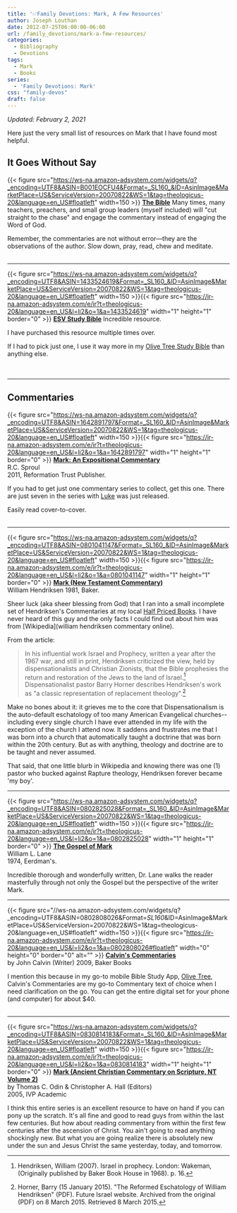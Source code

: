 ```yaml
---
title: '✅Family Devotions: Mark, A Few Resources'
author: Joseph Louthan
date: 2012-07-25T06:00:00-06:00
url: /family_devotions/mark-a-few-resources/
categories:
  - Bibliography
  - Devotions
tags:
  - Mark
  - Books
series:
  - 'Family Devotions: Mark'
css: "family-devos"
draft: false
---
```

_Updated: February 2, 2021_

Here just the very small list of resources on Mark that I have found most helpful.

## It Goes Without Say

{{< figure src="https://ws-na.amazon-adsystem.com/widgets/q?_encoding=UTF8&ASIN=B001EOCFU4&Format=_SL160_&ID=AsinImage&MarketPlace=US&ServiceVersion=20070822&WS=1&tag=theologicus-20&language=en_US#floatleft" width=150 >}}
[**The Bible**](https://www.amazon.com/Bible-English-Standard-Version-Cross-References-ebook/dp/B001EOCFU4?dchild=1&keywords=ESV+Bible&qid=1612370921&sr=8-4&linkCode=li2&tag=theologicus-20&linkId=77b59dbc9a627743f4fa64f61464f51d&language=en_US&ref_=as_li_ss_il) Many times, many teachers, preachers, and small group leaders (myself included) will "cut straight to the chase" and engage the commentary instead of engaging the Word of God.

Remember, the commentaries are not without error—they are the observations of the author. Slow down, pray, read, chew and meditate.
&nbsp;  
&nbsp;  

___

<p style="clear:both;">

{{< figure src="https://ws-na.amazon-adsystem.com/widgets/q?_encoding=UTF8&ASIN=1433524619&Format=_SL160_&ID=AsinImage&MarketPlace=US&ServiceVersion=20070822&WS=1&tag=theologicus-20&language=en_US#floatleft" width=150 >}}{{< figure src="https://ir-na.amazon-adsystem.com/e/ir?t=theologicus-20&language=en_US&l=li2&o=1&a=1433524619" width="1" height="1" border="0" >}}
[**ESV Study Bible**](https://www.amazon.com/dp/1433524619?&linkCode=li2&tag=theologicus-20&linkId=2c7acb245df24de2bdd7463dc5d664a9&language=en_US&ref_=as_li_ss_il) Incredible resource.

I have purchased this resource multiple times over.

If I had to pick just one, I use it way more in my [Olive Tree Study Bible](https://www.olivetree.com) than anything else.  
&nbsp;  
&nbsp;  

___

## Commentaries

<p style="clear:both;">

{{< figure src="https://ws-na.amazon-adsystem.com/widgets/q?_encoding=UTF8&ASIN=1642891797&Format=_SL160_&ID=AsinImage&MarketPlace=US&ServiceVersion=20070822&WS=1&tag=theologicus-20&language=en_US#floatleft" width=150 >}}{{< figure src="https://ir-na.amazon-adsystem.com/e/ir?t=theologicus-20&language=en_US&l=li2&o=1&a=1642891797" width="1" height="1" border="0" >}}
[**Mark: An Expositional Commentary**](https://www.amazon.com/Mark-Expositional-Commentary-R-C-Sproul/dp/1642891797?dchild=1&keywords=Mark+RC+Sproul&qid=1612371889&s=books&sr=1-3&linkCode=li2&tag=theologicus-20&linkId=dee6f30c8344cff8bd1da51288e2d45b&language=en_US&ref_=as_li_ss_il)  
R.C. Sproul  
2011, Reformation Trust Publisher.

If you had to get just one commentary series to collect, get this one. There are just seven in the series with [Luke](https://amzn.to/3cCPxYr) was just released.

Easily read cover-to-cover.  
&nbsp;  

___

<p style="clear:both;">

{{< figure src="https://ws-na.amazon-adsystem.com/widgets/q?_encoding=UTF8&ASIN=0801041147&Format=_SL160_&ID=AsinImage&MarketPlace=US&ServiceVersion=20070822&WS=1&tag=theologicus-20&language=en_US#floatleft" width=150 >}}{{< figure src="https://ir-na.amazon-adsystem.com/e/ir?t=theologicus-20&language=en_US&l=li2&o=1&a=0801041147" width="1" height="1" border="0" >}}
[**Mark (New Testament Commentary)**](https://www.amazon.com/New-Testament-Commentary-Exposition-According/dp/0801041147?&linkCode=li2&tag=theologicus-20&linkId=1ec35be41362244096463baede18683f&language=en_US&ref_=as_li_ss_il)  
William Hendriksen
1981, Baker.

Sheer luck (aka sheer blessing from God) that I ran into a small incomplete set of Hendriksen's Commentaries at my local [Half Priced Books](https://www.hpb.com/). I have never heard of this guy and the only facts I could find out about him was from [Wikipedia](william hendriksen commentary online).

From the article:

> In his influential work Israel and Prophecy, written a year after the 1967 war, and still in print, Hendriksen criticized the view, held by dispensationalists and Christian Zionists, that the Bible prophesies the return and restoration of the Jews to the land of Israel.[^1] Dispensationalist pastor Barry Horner describes Hendriksen's work as "a classic representation of replacement theology".[^2]

Make no bones about it: it grieves me to the core that Dispensationalism is the auto-default eschatology of too many American Evangelical churches--including every single church I have ever attended in my life with the exception of the church I attend now. It saddens and frustrates me that I was born into a church that automatically taught a doctrine that was born within the 20th century. But as with anything, theology and doctrine are to be taught and never assumed.

That said, that one little blurb in Wikipedia and knowing there was one (1) pastor who bucked against Rapture theology, Hendriksen forever became 'my boy'.

[^1]: Hendriksen, William (2007). Israel in prophecy. London: Wakeman, (Originally published by Baker Book House in 1968). p. 16.
[^2]: Horner, Barry (15 January 2015). "The Reformed Eschatology of William Hendriksen" (PDF). Future Israel website. Archived from the original (PDF) on 8 March 2015. Retrieved 8 March 2015.
___

<p style="clear:both;">

{{< figure src="https://ws-na.amazon-adsystem.com/widgets/q?_encoding=UTF8&ASIN=0802825028&Format=_SL160_&ID=AsinImage&MarketPlace=US&ServiceVersion=20070822&WS=1&tag=theologicus-20&language=en_US#floatleft" width=150 >}}{{< figure src="https://ir-na.amazon-adsystem.com/e/ir?t=theologicus-20&language=en_US&l=li2&o=1&a=0802825028" width="1" height="1" border="0" >}}
[**The Gospel of Mark**](https://www.amazon.com/Gospel-according-Mark-Introduction-International/dp/0802825028?dchild=1&keywords=mark+by+william+lane&qid=1612371379&s=books&sr=1-1&linkCode=li2&tag=theologicus-20&linkId=a62b781f63a312bf8ae91f7f2f5d7d20&language=en_US&ref_=as_li_ss_il)  
William L. Lane  
1974, Eerdman's.

Incredible thorough and wonderfully written, Dr. Lane walks the reader masterfully through not only the Gospel but the perspective of the writer Mark.

___

<p style="clear:both;">

{{< figure src="//ws-na.amazon-adsystem.com/widgets/q?_encoding=UTF8&ASIN=0802808026&Format=_SL160_&ID=AsinImage&MarketPlace=US&ServiceVersion=20070822&WS=1&tag=theologicus-20&language=en_US#floatleft" width=150 >}}{{< figure src="https://ir-na.amazon-adsystem.com/e/ir?t=theologicus-20&language=en_US&l=li2&o=1&a=0802808026#floatleft" width="0" height="0" border="0" alt="" >}}
[**Calvin's Commentaries**](https://www.amazon.com/Calvins-Commentaries-Vol-John-Calvin/dp/0801013313/ref=as_li_ss_il?crid=3BE112SRHVN47&dchild=1&keywords=calvin+commentary+set&qid=1611178269&sprefix=Calvin+Comm%2Caps%2C169&sr=8-2&linkCode=li3&tag=theologicus-20&linkId=6ec914d2fa99d13f5465bc2a2eece759&language=en_US)  
by John Calvin (Writer)
2009, Baker Books

I mention this because in my go-to mobile Bible Study App, [Olive Tree](https://www.olivetree.com), Calvin's Commentaries are my go-to Commentary text of choice when I need clarification on the go. You can get the entire digital set for your phone (and computer) for about $40.  
&nbsp;  

___

<p style="clear:both;">

{{< figure src="https://ws-na.amazon-adsystem.com/widgets/q?_encoding=UTF8&ASIN=0830814183&Format=_SL160_&ID=AsinImage&MarketPlace=US&ServiceVersion=20070822&WS=1&tag=theologicus-20&language=en_US#floatleft" width=150 >}}{{< figure src="https://ir-na.amazon-adsystem.com/e/ir?t=theologicus-20&language=en_US&l=li2&o=1&a=0830814183" width="1" height="1" border="0" >}}
[**Mark (Ancient Christian Commentary on Scripture, NT Volume 2)**](https://www.amazon.com/Mark-Ancient-Christian-Commentary-Scripture/dp/0830814183?dchild=1&keywords=Ancient+Commentary+on+Scripture+Mark&qid=1612372192&s=books&sr=1-1&linkCode=li2&tag=theologicus-20&linkId=0e1f0d83fd3f5a764ed0aa6fcf5012ce&language=en_US&ref_=as_li_ss_il)  
by Thomas C. Odin & Christopher A. Hall (Editors)  
2005, IVP Academic

I think this entire series is an excellent resource to have on hand if you can pony up the scratch.  It's all fine and good to read guys from within the last few centuries. But how about reading commentary from within the first few centuries after the ascension of Christ. You ain't going to read anything shockingly new.  But what you are going realize there is absolutely new under the sun and Jesus Christ the same yesterday, today, and tomorrow.
